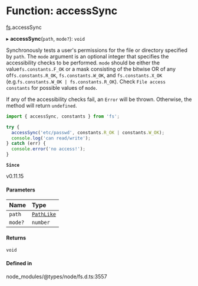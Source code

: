 # Function: accessSync

[fs](../modules/fs.md).accessSync

▸ **accessSync**(`path`, `mode?`): `void`

Synchronously tests a user's permissions for the file or directory specified
by `path`. The `mode` argument is an optional integer that specifies the
accessibility checks to be performed. `mode` should be either the value`fs.constants.F_OK` or a mask consisting of the bitwise OR of any of`fs.constants.R_OK`, `fs.constants.W_OK`, and
`fs.constants.X_OK` (e.g.`fs.constants.W_OK | fs.constants.R_OK`). Check `File access constants` for
possible values of `mode`.

If any of the accessibility checks fail, an `Error` will be thrown. Otherwise,
the method will return `undefined`.

```js
import { accessSync, constants } from 'fs';

try {
  accessSync('etc/passwd', constants.R_OK | constants.W_OK);
  console.log('can read/write');
} catch (err) {
  console.error('no access!');
}
```

**`Since`**

v0.11.15

#### Parameters

| Name | Type |
| :------ | :------ |
| `path` | [`PathLike`](../types/fs.PathLike.md) |
| `mode?` | `number` |

#### Returns

`void`

#### Defined in

node_modules/@types/node/fs.d.ts:3557
